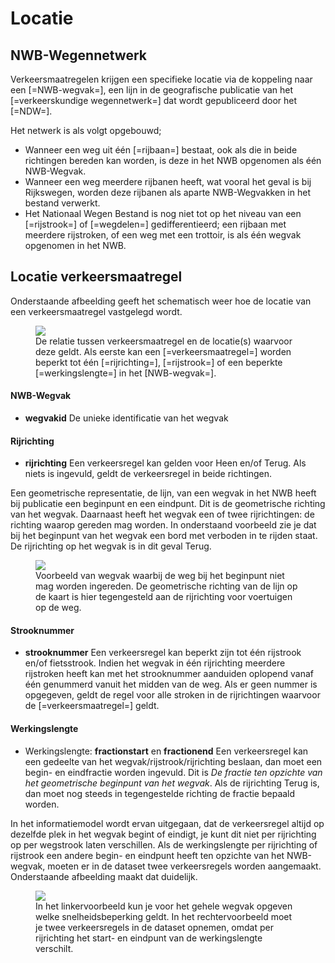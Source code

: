 # Locatie


## NWB-Wegennetwerk 
Verkeersmaatregelen krijgen een specifieke locatie via de koppeling naar een [=NWB-wegvak=], een lijn in de geografische publicatie van het [=verkeerskundige wegennetwerk=] dat wordt gepubliceerd door het [=NDW=].

Het netwerk is als volgt opgebouwd;

* Wanneer een weg uit één [=rijbaan=] bestaat, ook als die in beide richtingen bereden kan worden, is deze in het NWB opgenomen als één NWB-Wegvak.
* Wanneer een weg meerdere rijbanen heeft, wat vooral het geval is bij Rijkswegen, worden deze rijbanen als aparte NWB-Wegvakken in het bestand verwerkt.
* Het Nationaal Wegen Bestand is nog niet tot op het niveau van een [=rijstrook=] of [=wegdelen=] gedifferentieerd; een rijbaan met meerdere rijstroken, of een weg met een trottoir, is als één wegvak opgenomen in het NWB. 

## Locatie verkeersmaatregel

Onderstaande afbeelding geeft het schematisch weer hoe de locatie van een verkeersmaatregel vastgelegd wordt. 

<figure>
<img src="./hoofdstukken/media/wegvaklocatie-verkeersregel.PNG">
<figcaption>De relatie tussen verkeersmaatregel en de locatie(s) waarvoor deze geldt. Als eerste kan een [=verkeersmaatregel=] worden beperkt tot één [=rijrichting=], [=rijstrook=] of een beperkte [=werkingslengte=] in het [NWB-wegvak=]. 
</figure>


#### NWB-Wegvak
* **wegvakid** De unieke identificatie van het wegvak


#### Rijrichting
* **rijrichting** Een verkeersregel kan gelden voor Heen en/of Terug. Als niets is ingevuld, geldt de verkeersregel in beide richtingen.

<aside class="note" title="Richting van het geometrische NWB-wegvak versus rijrichting">
Een geometrische representatie, de lijn, van een wegvak in het NWB heeft bij publicatie een beginpunt en een eindpunt. Dit is de geometrische richting van het wegvak. Daarnaast heeft het wegvak een of twee rijrichtingen: de richting waarop gereden mag worden. In onderstaand voorbeeld zie je dat bij het beginpunt van het wegvak een bord met verboden in te rijden staat. De rijrichting op het wegvak is in dit geval Terug. 
<figure>
<img src="./hoofdstukken/media/wegvakrichting.png">
<figcaption>Voorbeeld van wegvak waarbij de weg bij het beginpunt niet mag worden ingereden. De geometrische richting van de lijn op de kaart is hier tegengesteld aan de rijrichting voor voertuigen op de weg. </caption>
</figure>
</aside>

#### Strooknummer

* **strooknummer**  Een verkeersregel kan beperkt zijn tot één rijstrook en/of fietsstrook. Indien het wegvak in één rijrichting meerdere rijstroken heeft kan met het strooknummer aanduiden oplopend vanaf één genummerd vanuit het midden van de weg. Als er geen nummer is opgegeven, geldt de regel voor alle stroken in de rijrichtingen waarvoor de [=verkeersmaatregel=] geldt.

#### Werkingslengte

* Werkingslengte: **fractionstart** en **fractionend** Een verkeersregel kan een gedeelte van het wegvak/rijstrook/rijrichting beslaan, dan moet een begin- en eindfractie worden ingevuld. Dit is *De fractie ten opzichte van het geometrische beginpunt van het wegvak*. Als de rijrichting Terug is, dan moet nog steeds in tegengestelde richting de fractie bepaald worden. 

In het informatiemodel wordt ervan uitgegaan, dat de verkeersregel altijd op dezelfde plek in het wegvak begint of eindigt, je kunt dit niet per rijrichting op per wegstrook laten verschillen. Als de werkingslengte per rijrichting of rijstrook een andere begin- en eindpunt heeft ten opzichte van het NWB-wegvak, moeten er in de dataset twee verkeersregels worden aangemaakt. Onderstaande afbeelding maakt dat duidelijk.


<figure>
<img src="./hoofdstukken/media/werkingslengte.PNG">
<figcaption> In het linkervoorbeeld kun je voor het gehele wegvak opgeven welke snelheidsbeperking geldt. In het rechtervoorbeeld moet je twee verkeersregels in de dataset opnemen, omdat per rijrichting het start- en eindpunt van de werkingslengte verschilt. </caption>
</figure>



